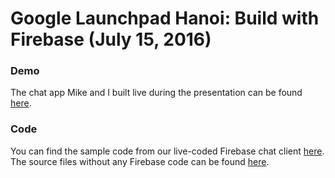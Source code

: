 # Google Launchpad Hanoi: Build with Firebase (July 15, 2016)


### Demo

The chat app Mike and I built live during the presentation can be found [here](https://launchpad-hanoi.firebaseapp.com/).


### Code

You can find the sample code from our live-coded Firebase chat client [here](./withFirebase). The
source files without any Firebase code can be found [here](./withoutFirebase).
